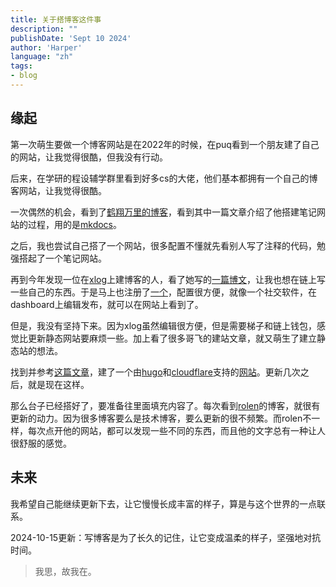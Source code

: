 ```yaml
---
title: 关于搭博客这件事
description: ""
publishDate: 'Sept 10 2024'
author: 'Harper'
language: "zh"
tags: 
- blog
---
```


<!--more-->

## 缘起

第一次萌生要做一个博客网站是在2022年的时候，在puq看到一个朋友建了自己的网站，让我觉得很酷，但我没有行动。

后来，在学研的程设辅学群里看到好多cs的大佬，他们基本都拥有一个自己的博客网站，让我觉得很酷。

一次偶然的机会，看到了[鹤翔万里的博客](https://blog.tonycrane.cc/)，看到其中一篇文章介绍了他搭建笔记网站的过程，用的是[mkdocs](https://www.mkdocs.org/)。

之后，我也尝试自己搭了一个网站，很多配置不懂就先看别人写了注释的代码，勉强搭起了一个笔记网站。

再到今年发现一位在[xlog](https://xlog.app/)上建博客的人，看了她写的[一篇博文](https://hellotangman.xlog.app/Why-do-I-write-a-blog-)，让我也想在链上写一些自己的东西。于是马上也注册了[一个](https://harperbai.xlog.app/)，配置很方便，就像一个社交软件，在dashboard上编辑发布，就可以在网站上看到了。

但是，我没有坚持下来。因为xlog虽然编辑很方便，但是需要梯子和链上钱包，感觉比更新静态网站要麻烦一些。加上看了很多哥飞的建站文章，就又萌生了建立静态站的想法。

找到并参考[这篇文章](https://www.pseudoyu.com/zh/2022/05/29/deploy_your_blog_using_hugo_and_github_action/)，建了一个由[hugo](https://gohugo.io/)和[cloudflare](https://dash.cloudflare.com/)支持的[网站](https://blog.harperby.cloudns.be/)。更新几次之后，就是现在这样。

那么台子已经搭好了，要准备往里面填充内容了。每次看到[rolen](https://rolen.wiki/)的博客，就很有更新的动力。因为很多博客要么是技术博客，要么更新的很不频繁。而rolen不一样，每次点开他的网站，都可以发现一些不同的东西，而且他的文字总有一种让人很舒服的感觉。

## 未来

我希望自己能继续更新下去，让它慢慢长成丰富的样子，算是与这个世界的一点联系。

2024-10-15更新：写博客是为了长久的记住，让它变成温柔的样子，坚强地对抗时间。

>我思，故我在。